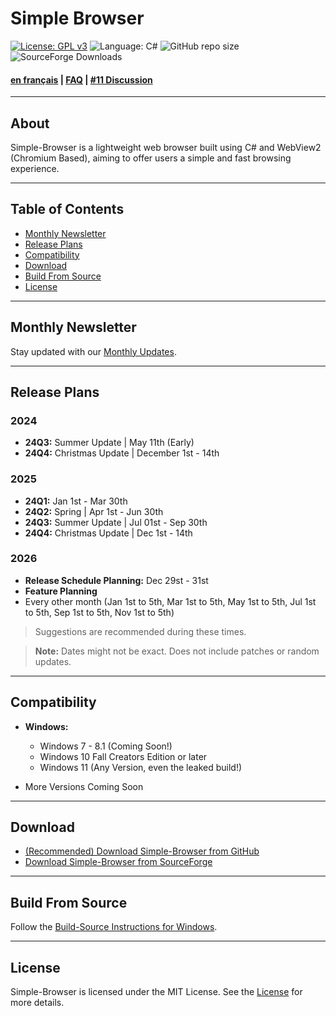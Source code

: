 # Simple Browser

[![License: GPL v3](https://img.shields.io/github/license/Daniel-McGuire-Corporation/Simple-Browser?style=flat-square)](https://www.gnu.org/licenses/old-licenses/gpl-3.0)
![Language: C#](https://img.shields.io/badge/language-C%23-178600?style=flat-square)
![GitHub repo size](https://img.shields.io/github/repo-size/Daniel-McGuire-Corporation/Simple-Browser?style=flat-square)
![SourceForge Downloads](https://img.shields.io/sourceforge/dm/simple-browser?style=flat-square)

#### [en français](https://github.com/Daniel-McGuire-Corporation/Simple-Browser/blob/main/docs/README-fr.md) | [FAQ](https://github.com/Daniel-McGuire-Corporation/Simple-Browser/blob/main/docs/FAQ.md) | [#11 Discussion](https://github.com/Daniel-McGuire-Corporation/Simple-Browser/discussions/11)

---

## About

Simple-Browser is a lightweight web browser built using C# and WebView2 (Chromium Based), aiming to offer users a simple and fast browsing experience.

---

## Table of Contents
- [Monthly Newsletter](#monthly-newsletter)
- [Release Plans](#release-plans)
- [Compatibility](#compatibility)
- [Download](#download)
- [Build From Source](#build-from-source)
- [License](#license)

---

## Monthly Newsletter
Stay updated with our [Monthly Updates](https://github.com/Daniel-McGuire-Corporation/Simple-Browser/blob/main/docs/Monthly%20Updates.md).

---

## Release Plans
### 2024
- **24Q3:** Summer Update | May 11th (Early)
- **24Q4:** Christmas Update | December 1st - 14th

### 2025
- **24Q1:** Jan 1st - Mar 30th
- **24Q2:** Spring | Apr 1st - Jun 30th
- **24Q3:** Summer Update | Jul 01st - Sep 30th
- **24Q4:** Christmas Update | Dec 1st - 14th

### 2026
- **Release Schedule Planning:** Dec 29st - 31st
-  **Feature Planning**
  - Every other month (Jan 1st to 5th, Mar 1st to 5th, May 1st to 5th, Jul 1st to 5th, Sep 1st to 5th, Nov 1st to 5th)
> Suggestions are recommended during these times.

> **Note:** Dates might not be exact. Does not include patches or random updates.

---

## Compatibility
- **Windows:**
  - Windows 7 - 8.1 (Coming Soon!)
  - Windows 10 Fall Creators Edition or later
  - Windows 11 (Any Version, even the leaked build!)

- More Versions Coming Soon

---

## Download
- [(Recommended) Download Simple-Browser from GitHub](https://github.com/Daniel-McGuire-Corporation/Simple-Browser/releases/latest)
- [Download Simple-Browser from SourceForge](https://sourceforge.net/projects/simple-browser/files/latest/download)

---

## Build From Source
Follow the [Build-Source Instructions for Windows](https://github.com/Daniel-McGuire-Corporation/Simple-Browser/wiki/Build-Source-Instructions).

---

## License
Simple-Browser is licensed under the MIT License. See the [License](https://github.com/Daniel-McGuire-Corporation/Simple-Browser/blob/main/LICENSE) for more details.
